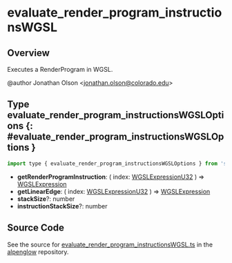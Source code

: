 # evaluate_render_program_instructionsWGSL

## Overview

Executes a RenderProgram in WGSL.

@author Jonathan Olson &lt;jonathan.olson@colorado.edu&gt;

## Type evaluate_render_program_instructionsWGSLOptions {: #evaluate_render_program_instructionsWGSLOptions }


```js
import type { evaluate_render_program_instructionsWGSLOptions } from 'scenerystack/alpenglow';
```


- **getRenderProgramInstruction**: ( index: [WGSLExpressionU32](../alpenglow/WGSLString.md#WGSLExpressionU32) ) =&gt; [WGSLExpression](../alpenglow/WGSLString.md#WGSLExpression)
- **getLinearEdge**: ( index: [WGSLExpressionU32](../alpenglow/WGSLString.md#WGSLExpressionU32) ) =&gt; [WGSLExpression](../alpenglow/WGSLString.md#WGSLExpression)
- **stackSize**?: <span style="color: hsla(calc(var(--md-hue) + 180deg),80%,40%,1);">number</span>
- **instructionStackSize**?: <span style="color: hsla(calc(var(--md-hue) + 180deg),80%,40%,1);">number</span>




## Source Code

See the source for [evaluate_render_program_instructionsWGSL.ts](https://github.com/phetsims/alpenglow/blob/main/js/webgpu/wgsl/render-program/evaluate_render_program_instructionsWGSL.ts) in the [alpenglow](https://github.com/phetsims/alpenglow) repository.

